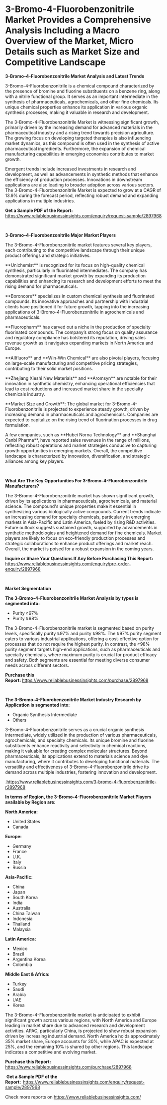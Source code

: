 <p><h1>3-Bromo-4-Fluorobenzonitrile Market Provides a Comprehensive Analysis Including a Macro Overview of the Market, Micro Details such as Market Size and Competitive Landscape</h1></p><p><strong>3-Bromo-4-Fluorobenzonitrile Market Analysis and Latest Trends</strong></p>
<p><p>3-Bromo-4-Fluorobenzonitrile is a chemical compound characterized by the presence of bromine and fluorine substituents on a benzene ring, along with a nitrile functional group. It serves as an important intermediate in the synthesis of pharmaceuticals, agrochemicals, and other fine chemicals. Its unique chemical properties enhance its application in various organic synthesis processes, making it valuable in research and development.</p><p>The 3-Bromo-4-Fluorobenzonitrile Market is witnessing significant growth, primarily driven by the increasing demand for advanced materials in the pharmaceutical industry and a rising trend towards precision agriculture. The growing focus on developing targeted therapies is also influencing market dynamics, as this compound is often used in the synthesis of active pharmaceutical ingredients. Furthermore, the expansion of chemical manufacturing capabilities in emerging economies contributes to market growth.</p><p>Emergent trends include increased investments in research and development, as well as advancements in synthetic methods that enhance the efficiency of production processes. Innovations in downstream applications are also leading to broader adoption across various sectors. The 3-Bromo-4-Fluorobenzonitrile Market is expected to grow at a CAGR of 13.9% during the forecast period, reflecting robust demand and expanding applications in multiple industries.</p></p>
<p><strong>Get a Sample PDF of the Report:&nbsp;</strong> <a href="https://www.reliablebusinessinsights.com/enquiry/request-sample/2897968?utm_campaign=3148&utm_medium=2&utm_source=Github&utm_content=ia&utm_term=15032025&utm_id=3-bromo-4-fluorobenzonitrile">https://www.reliablebusinessinsights.com/enquiry/request-sample/2897968</a></p>
<p>&nbsp;</p>
<p><strong>3-Bromo-4-Fluorobenzonitrile Major Market Players</strong></p>
<p><p>The 3-Bromo-4-Fluorobenzonitrile market features several key players, each contributing to the competitive landscape through their unique product offerings and strategic initiatives.</p><p>**Unichemist** is recognized for its focus on high-quality chemical synthesis, particularly in fluorinated intermediates. The company has demonstrated significant market growth by expanding its production capabilities and enhancing its research and development efforts to meet the rising demand for pharmaceuticals.</p><p>**Boroncore** specializes in custom chemical synthesis and fluorinated compounds. Its innovative approaches and partnership with industrial clients have positioned it for future growth, tapping into the increasing applications of 3-Bromo-4-Fluorobenzonitrile in agrochemicals and pharmaceuticals.</p><p>**Fluoropharm** has carved out a niche in the production of specialty fluorinated compounds. The company’s strong focus on quality assurance and regulatory compliance has bolstered its reputation, driving sales revenue growth as it navigates expanding markets in North America and Europe.</p><p>**AIIfluoro** and **Win-Win Chemical** are also pivotal players, focusing on large-scale manufacturing and competitive pricing strategies, contributing to their solid market positions.</p><p>**Zhejiang Xieshi New Materials** and **Aromsyn** are notable for their innovation in synthetic chemistry, enhancing operational efficiencies that lead to cost reductions and increased market share in the specialty chemicals industry.</p><p>**Market Size and Growth**: The global market for 3-Bromo-4-Fluorobenzonitrile is projected to experience steady growth, driven by increasing demand in pharmaceuticals and agrochemicals. Companies are expected to capitalize on the rising trend of fluorination processes in drug formulation.</p><p>A few companies, such as **Hubei Norna Technology** and **Shanghai Canbi Pharma**, have reported sales revenues in the range of millions, reflecting robust operations and market strategies conducive to capturing growth opportunities in emerging markets. Overall, the competitive landscape is characterized by innovation, diversification, and strategic alliances among key players.</p></p>
<p>&nbsp;</p>
<p><strong>What Are The Key Opportunities For 3-Bromo-4-Fluorobenzonitrile Manufacturers?</strong></p>
<p><p>The 3-Bromo-4-Fluorobenzonitrile market has shown significant growth, driven by its applications in pharmaceuticals, agrochemicals, and material science. The compound's unique properties make it essential in synthesizing various biologically active compounds. Current trends indicate an increasing demand for specialty chemicals, particularly in emerging markets in Asia-Pacific and Latin America, fueled by rising R&D activities. Future outlook suggests sustained growth, supported by advancements in synthetic methodologies and heightened demand for fine chemicals. Market players are likely to focus on eco-friendly production processes and strategic collaborations to enhance product offerings and market reach. Overall, the market is poised for a robust expansion in the coming years.</p></p>
<p><strong>Inquire or Share Your Questions If Any Before Purchasing This Report:</strong> <a href="https://www.reliablebusinessinsights.com/enquiry/pre-order-enquiry/2897968?utm_campaign=3148&utm_medium=2&utm_source=Github&utm_content=ia&utm_term=15032025&utm_id=3-bromo-4-fluorobenzonitrile">https://www.reliablebusinessinsights.com/enquiry/pre-order-enquiry/2897968</a></p>
<p>&nbsp;</p>
<p><strong>Market Segmentation</strong></p>
<p><strong>The 3-Bromo-4-Fluorobenzonitrile Market Analysis by types is segmented into:</strong></p>
<p><ul><li>Purity ≥97%</li><li>Purity ≥98%</li></ul></p>
<p><p>The 3-Bromo-4-Fluorobenzonitrile market is segmented based on purity levels, specifically purity ≥97% and purity ≥98%. The ≥97% purity segment caters to various industrial applications, offering a cost-effective option for processes that do not require the highest purity. In contrast, the ≥98% purity segment targets high-end applications, such as pharmaceuticals and specialty chemicals, where maximum purity is crucial for product efficacy and safety. Both segments are essential for meeting diverse consumer needs across different sectors.</p></p>
<p><strong>Purchase this Report:&nbsp;</strong><a href="https://www.reliablebusinessinsights.com/purchase/2897968?utm_campaign=3148&utm_medium=2&utm_source=Github&utm_content=ia&utm_term=15032025&utm_id=3-bromo-4-fluorobenzonitrile">https://www.reliablebusinessinsights.com/purchase/2897968</a></p>
<p>&nbsp;</p>
<p><strong>The 3-Bromo-4-Fluorobenzonitrile Market Industry Research by Application is segmented into:</strong></p>
<p><ul><li>Organic Synthesis Intermediate</li><li>Others</li></ul></p>
<p><p>3-Bromo-4-Fluorobenzonitrile serves as a crucial organic synthesis intermediate, widely utilized in the production of various pharmaceuticals, agrochemicals, and specialty chemicals. Its unique bromine and fluorine substituents enhance reactivity and selectivity in chemical reactions, making it valuable for creating complex molecular structures. Beyond pharmaceuticals, its applications extend to materials science and dye manufacturing, where it contributes to developing functional materials. The versatility and effectiveness of 3-Bromo-4-Fluorobenzonitrile drive its demand across multiple industries, fostering innovation and development.</p></p>
<p><a href="https://www.reliablebusinessinsights.com/3-bromo-4-fluorobenzonitrile-r2897968?utm_campaign=3148&utm_medium=2&utm_source=Github&utm_content=ia&utm_term=15032025&utm_id=3-bromo-4-fluorobenzonitrile">&nbsp;https://www.reliablebusinessinsights.com/3-bromo-4-fluorobenzonitrile-r2897968</a></p>
<p><strong>In terms of Region, the 3-Bromo-4-Fluorobenzonitrile Market Players available by Region are:</strong></p>
<p>
    <p> <strong> North America: </strong>
        <ul>
            <li>United States</li>
            <li>Canada</li>
        </ul>
        </p> 
    <p> <strong> Europe: </strong>
        <ul>
            <li>Germany</li>
            <li>France</li>
            <li>U.K.</li>
            <li>Italy</li>
            <li>Russia</li>
        </ul>
        </p> 
    <p> <strong> Asia-Pacific: </strong>
        <ul>
            <li>China</li>
            <li>Japan</li>
            <li>South Korea</li>
            <li>India</li>
            <li>Australia</li>
            <li>China Taiwan</li>
            <li>Indonesia</li>
            <li>Thailand</li>
            <li>Malaysia</li>
        </ul>
        </p> 
    <p> <strong> Latin America: </strong>
        <ul>
            <li>Mexico</li>
            <li>Brazil</li>
            <li>Argentina Korea</li>
            <li>Colombia</li>
        </ul>
        </p> 
    <p> <strong> Middle East & Africa: </strong>
        <ul>
            <li>Turkey</li>
            <li>Saudi</li>
            <li>Arabia</li>
            <li>UAE</li>
            <li>Korea</li>
        </ul>
    </p>
    </p>
<p><p>The 3-Bromo-4-Fluorobenzonitrile market is anticipated to exhibit significant growth across various regions, with North America and Europe leading in market share due to advanced research and development activities. APAC, particularly China, is projected to show robust expansion driven by increasing industrial demand. North America holds approximately 35% market share, Europe accounts for 30%, while APAC is expected at 25%, and the remaining 10% is shared by other regions. This landscape indicates a competitive and evolving market.</p></p>
<p><strong>Purchase this Report: </strong><a href="https://www.reliablebusinessinsights.com/purchase/2897968?utm_campaign=3148&utm_medium=2&utm_source=Github&utm_content=ia&utm_term=15032025&utm_id=3-bromo-4-fluorobenzonitrile">https://www.reliablebusinessinsights.com/purchase/2897968</a></p>
<p>&nbsp;<strong>Get a Sample PDF of the Report:&nbsp;&nbsp;</strong><a href="https://www.reliablebusinessinsights.com/enquiry/request-sample/2897968?utm_campaign=3148&utm_medium=2&utm_source=Github&utm_content=ia&utm_term=15032025&utm_id=3-bromo-4-fluorobenzonitrile">https://www.reliablebusinessinsights.com/enquiry/request-sample/2897968</a></p>
<p><strong></strong></p>
<p>Check more reports on <a href="https://www.reliablebusinessinsights.com/?utm_campaign=3148&utm_medium=2&utm_source=Github&utm_content=ia&utm_term=15032025&utm_id=3-bromo-4-fluorobenzonitrile">https://www.reliablebusinessinsights.com/</a></p>